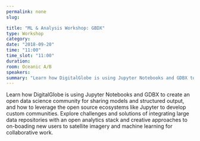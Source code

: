 ```yaml
---
permalink: none
slug:

title: "ML & Analysis Workshop: GBDX"
type: Workshop
category:
date: "2018-09-20"
time: "11:00"
time_slot: "11:00"
duration:
room: Oceanic A/B
speakers:
summary: "Learn how DigitalGlobe is using Jupyter Notebooks and GDBX to create an open data science community for sharing models and structured output, and how to leverage the open source ecosystems like Jupyter to develop custom communities. Explore challenges and solutions of integrating large data repositories with an open analytics stack and creative approaches to on-boading new users to satellite imagery and machine learning for collaborative work."
---
```

Learn how DigitalGlobe is using Jupyter Notebooks and GDBX to create an open data science community for sharing models and structured output, and how to leverage the open source ecosystems like Jupyter to develop custom communities. Explore challenges and solutions of integrating large data repositories with an open analytics stack and creative approaches to on-boading new users to satellite imagery and machine learning for collaborative work.
